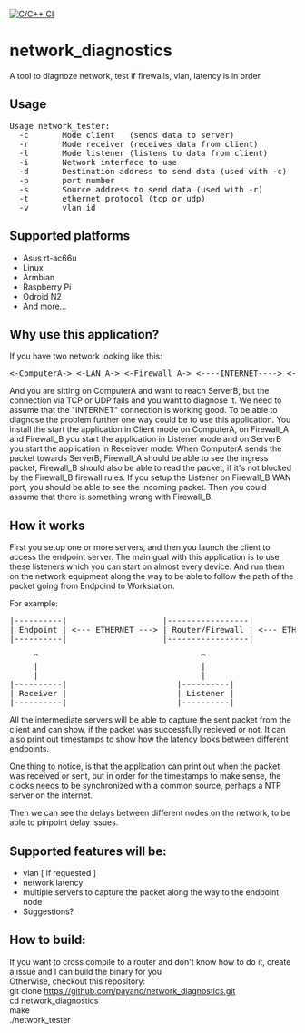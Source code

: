 [![C/C++ CI](https://github.com/payano/network_diagnostics/actions/workflows/c-cpp.yml/badge.svg)](https://github.com/payano/network_diagnostics/actions/workflows/c-cpp.yml)

# network_diagnostics
A tool to diagnoze network, test if firewalls, vlan, latency is in order.

## Usage
<pre>
Usage network_tester:
  -c       Mode client   (sends data to server)
  -r       Mode receiver (receives data from client)
  -l       Mode listener (listens to data from client)
  -i       Network interface to use
  -d       Destination address to send data (used with -c)
  -p       port number
  -s       Source address to send data (used with -r)
  -t       ethernet protocol (tcp or udp)
  -v       vlan id
</pre>

## Supported platforms
* Asus rt-ac66u
* Linux
* Armbian
* Raspberry Pi
* Odroid N2
* And more...

## Why use this application?
If you have two network looking like this:
<pre>
<-ComputerA-> <-LAN_A-> <-Firewall_A-> <----INTERNET----> <-Firewall_B-> <-LAN_B-> <-ServerB->
</pre>
And you are sitting on ComputerA and want to reach ServerB, but the connection via TCP or UDP fails and you want to diagnose it.
We need to assume that the "INTERNET" connection is working good. To be able to diagnose the problem further one way could be to use this application.
You install the start the application in Client mode on ComputerA, on Firewall_A and Firewall_B you start the application in Listener mode and
on ServerB you start the application in Receiever mode. When ComputerA sends the packet towards ServerB, Firewall_A should be able to see the ingress packet,
Firewall_B should also be able to read the packet, if it's not blocked by the Firewall_B firewall rules. If you setup the Listener on Firewall_B WAN port,
you should be able to see the incoming packet. Then you could assume that there is something wrong with Firewall_B. 

## How it works
First you setup one or more servers, and then you launch the client to access the endpoint server.
The main goal with this application is to use these listeners which you can start on almost every device.
And run them on the network equipment along the way to be able to follow the path of the packet going from Endpoind to Workstation.

For example:<br/>
<pre>
|----------|                    |-----------------|                    |-------------|
| Endpoint | <--- ETHERNET ---> | Router/Firewall | <--- ETHERNET ---> | Workstation |
|----------|                    |-----------------|                    |-------------|

     ^                                  ^                                     ^
     |                                  |                                     |
     |                                  |                                     |
|----------|                       |----------|                           |--------|
| Receiver |                       | Listener |                           | Client |
|----------|                       |----------|                           |--------|
</pre>

All the intermediate servers will be able to capture the sent packet from the client and can show, if the packet was successfully recieved or not. It can also print out timestamps to show how the latency looks between different endpoints. <br/>

One thing to notice, is that the application can print out when the packet was received or sent, but in order for the timestamps to make sense, the clocks needs to be synchronized with a common source, perhaps a NTP server on the internet.<br/>

Then we can see the delays between different nodes on the network, to be able to pinpoint delay issues.<br/>

## Supported features will be:
* vlan [ if requested ]
* network latency
* multiple servers to capture the packet along the way to the endpoint node
* Suggestions?

## How to build:
If you want to cross compile to a router and don't know how to do it, create a issue and I can build the binary for you<br/>
Otherwise, checkout this repository:<br/>
git clone https://github.com/payano/network_diagnostics.git<br/>
cd network_diagnostics<br/>
make<br/>
./network_tester<br/>

